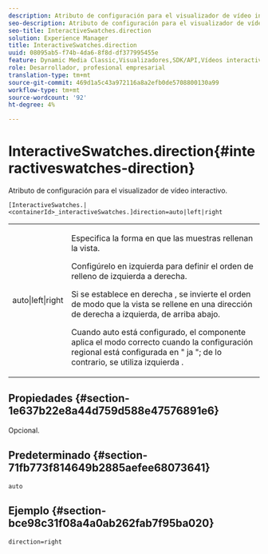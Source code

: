 ```yaml
---
description: Atributo de configuración para el visualizador de vídeo interactivo.
seo-description: Atributo de configuración para el visualizador de vídeo interactivo.
seo-title: InteractiveSwatches.direction
solution: Experience Manager
title: InteractiveSwatches.direction
uuid: 08095ab5-f74b-4da6-8f8d-df377995455e
feature: Dynamic Media Classic,Visualizadores,SDK/API,Vídeos interactivos
role: Desarrollador, profesional empresarial
translation-type: tm+mt
source-git-commit: 469d1a5c43a972116a8a2efb0de5708800130a99
workflow-type: tm+mt
source-wordcount: '92'
ht-degree: 4%

---
```



# InteractiveSwatches.direction{#interactiveswatches-direction}

Atributo de configuración para el visualizador de vídeo interactivo.

`[InteractiveSwatches.|<containerId>_interactiveSwatches.]direction=auto|left|right`

<table id="table_441553CD34C94A58A9D7CBF772DEDDB6"> 
 <tbody> 
  <tr> 
   <td colname="col1"> <p> <span class="codeph"> auto|left|right  </span> </p> </td> 
   <td colname="col2"> <p> Especifica la forma en que las muestras rellenan la vista. </p> <p>Configúrelo en <span class="codeph"> izquierda </span> para definir el orden de relleno de izquierda a derecha. </p> <p>Si se establece en <span class="codeph"> derecha </span> , se invierte el orden de modo que la vista se rellene en una dirección de derecha a izquierda, de arriba abajo. </p> <p>Cuando <span class="codeph"> auto </span> está configurado, el componente aplica el modo correcto cuando la configuración regional está configurada en " <span class="codeph"> ja </span>"; de lo contrario, se utiliza <span class="codeph"> izquierda </span>. </p> </td> 
  </tr> 
 </tbody> 
</table>

## Propiedades {#section-1e637b22e8a44d759d588e47576891e6}

Opcional.

## Predeterminado {#section-71fb773f814649b2885aefee68073641}

`auto`

## Ejemplo {#section-bce98c31f08a4a0ab262fab7f95ba020}

```
direction=right
```

